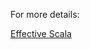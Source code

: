 For more details:

 [Effective Scala](https://twitter.github.io/effectivescala/#Formatting-Imports)
